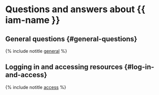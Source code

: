 # Questions and answers about {{ iam-name }}

## General questions {#general-questions}

{% include notitle [general](general.md) %}

## Logging in and accessing resources {#log-in-and-access}

{% include notitle [access](access.md) %}

